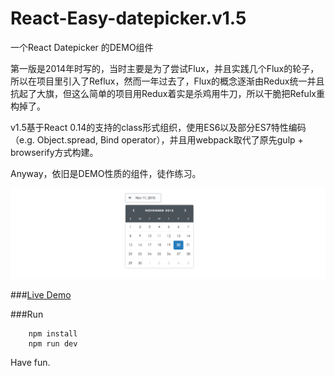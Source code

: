 React-Easy-datepicker.v1.5
=====================

一个React Datepicker 的DEMO组件

第一版是2014年时写的，当时主要是为了尝试Flux，并且实践几个Flux的轮子，所以在项目里引入了Reflux，然而一年过去了，Flux的概念逐渐由Redux统一并且抗起了大旗，但这么简单的项目用Redux着实是杀鸡用牛刀，所以干脆把Refulx重构掉了。

v1.5基于React 0.14的支持的class形式组织，使用ES6以及部分ES7特性编码（e.g. Object.spread, Bind operator），并且用webpack取代了原先gulp + browserify方式构建。

Anyway，依旧是DEMO性质的组件，徒作练习。

![image](https://raw.githubusercontent.com/Saviio/Saviio.github.io/master/images/1120.png)

###[Live Demo](http://saviio.github.io/React-Easy-datepicker/index.html)


###Run
```
    npm install
    npm run dev
```

Have fun.
